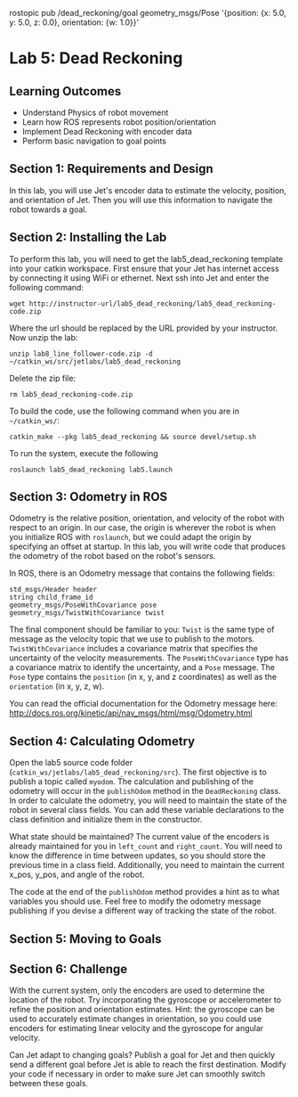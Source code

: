 rostopic pub /dead_reckoning/goal geometry_msgs/Pose '{position: {x: 5.0, y: 5.0, z: 0.0}, orientation: {w: 1.0}}'

# Lab 5: Dead Reckoning

## Learning Outcomes
- Understand Physics of robot movement
- Learn how ROS represents robot position/orientation
- Implement Dead Reckoning with encoder data
- Perform basic navigation to goal points

## Section 1: Requirements and Design

In this lab, you will use Jet's encoder data to estimate the velocity, position, and orientation of Jet.  Then you will use this information to navigate the robot towards
a goal.

## Section 2: Installing the Lab

To perform this lab, you will need to get the lab5_dead_reckoning template into your catkin workspace.  First ensure that your Jet has internet access by connecting it using WiFi or ethernet.  Next ssh into Jet and enter the following command:

```
wget http://instructor-url/lab5_dead_reckoning/lab5_dead_reckoning-code.zip
```

Where the url should be replaced by the URL provided by your instructor.  Now unzip the lab:
```
unzip lab8_line_follower-code.zip -d ~/catkin_ws/src/jetlabs/lab5_dead_reckoning
```

Delete the zip file:
```
rm lab5_dead_reckoning-code.zip
```

To build the code, use the following command when you are in `~/catkin_ws/`:
```
catkin_make --pkg lab5_dead_reckoning && source devel/setup.sh
```

To run the system, execute the following
```
roslaunch lab5_dead_reckoning lab5.launch
```

## Section 3: Odometry in ROS

Odometry is the relative position, orientation, and velocity of the robot with respect
to an origin.  In our case, the origin is wherever the robot is when you initialize ROS
with `roslaunch`, but we could adapt the origin by specifying an offset at startup.  In this
lab, you will write code that produces the odometry of the robot based on the robot's sensors.

In ROS, there is an Odometry message that contains the following fields:
```
std_msgs/Header header
string child_frame_id
geometry_msgs/PoseWithCovariance pose
geometry_msgs/TwistWithCovariance twist
```

The final component should be familiar to you: `Twist` is the same type of message
as the velocity topic that we use to publish to the motors.  `TwistWithCovariance` includes
a covariance matrix that specifies the uncertainty of the velocity measurements.  The
`PoseWithCovariance` type has a covariance matrix to identify the uncertainty, and a `Pose`
message.  The `Pose` type contains the `position` (in x, y, and z coordinates) as well
as the `orientation` (in x, y, z, w).

You can read the official documentation for the Odometry message here: http://docs.ros.org/kinetic/api/nav_msgs/html/msg/Odometry.html

## Section 4: Calculating Odometry

Open the lab5 source code folder (`catkin_ws/jetlabs/lab5_dead_reckoning/src`).  The first objective is to publish a topic called `myodom`.  The calculation and publishing of the odometry will occur in the `publishOdom` method in the `DeadReckoning` class.  In order to calculate the odometry, you will
need to maintain the state of the robot in several class fields.  You can add these variable declarations to the class definition and initialize them in the constructor.

What state should be maintained?  The current value of the encoders is already maintained for you in `left_count` and `right_count`.  You will need to know the difference in time between updates, so you should store the previous time in a class field.  Additionally, you need to maintain the current x_pos, y_pos, and angle of the robot.

The code at the end of the `publishOdom` method provides a hint as to what variables you should use.  Feel free to modify the odometry message publishing if you devise a different way of tracking the state of the robot.  

## Section 5: Moving to Goals



## Section 6: Challenge

With the current system, only the encoders are used to determine the location of the robot.  Try incorporating the gyroscope or accelerometer to refine the position and orientation estimates.  Hint: the gyroscope can be used to accurately estimate changes in orientation, so you could use encoders for estimating linear velocity and the gyroscope for angular velocity.

Can Jet adapt to changing goals?  Publish a goal for Jet and then quickly send a different goal before Jet is able to reach the first destination.  Modify your code if necessary in order to make sure Jet can smoothly switch between these goals.
